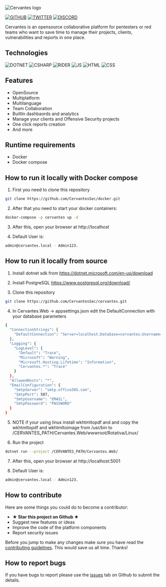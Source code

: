 ![Cervantes logo](https://raw.githubusercontent.com/CervantesSecurity/.github/main/profile/logo-horizontal2.png)

[![GITHUB](https://img.shields.io/badge/GitHub-100000?style=for-the-badge&logo=github&logoColor=white)](https://github.com/CervantesSec)
[![TWITTER](https://img.shields.io/badge/Twitter-1DA1F2?style=for-the-badge&logo=twitter&logoColor=white)](https://twitter.com/Cervantes_Sec)
[![DISCORD](https://img.shields.io/badge/Discord-7289DA?style=for-the-badge&logo=discord&logoColor=white)](https://discord.gg/BvzNjT3Qzc)

Cervantes is an opensource collaborative platform for pentesters or red teams who want to save time to manage their projects, clients, vulnerabilities and reports in one place.

## Technologies

![DOTNET](https://img.shields.io/badge/.NET-5C2D91?style=for-the-badge&logo=.net&logoColor=white)
![CSHARP](https://img.shields.io/badge/C%23-239120?style=for-the-badge&logo=c-sharp&logoColor=white)
![RIDER](https://img.shields.io/badge/Rider-000000?style=for-the-badge&logo=Rider&logoColor=white)
![JS](https://img.shields.io/badge/JavaScript-F7DF1E?style=for-the-badge&logo=javascript&logoColor=black)
![HTML](https://img.shields.io/badge/HTML5-E34F26?style=for-the-badge&logo=html5&logoColor=white)
![CSS](https://img.shields.io/badge/CSS3-1572B6?style=for-the-badge&logo=css3&logoColor=white)

## Features
* OpenSource
* Multiplatform
* Multilanguage
* Team Collaboration
* BuiltIn dashbaords and analytics
* Manage your clients and Offensive Security projects
* One click reports creation
* And more

## Runtime requirements

- Docker
- Docker compose

## How to run it locally with Docker compose

1. First you need to clone this repository

```sh
git clone https://github.com/CervantesSec/docker.git
```

2. After that you need to start your docker containers:

```sh
docker-compose -p cervantes up -d
```

3. After this, open your browser at http://localhost


4. Default User is:

```sh
admin@cervantes.local - Admin123.
```

## How to run it locally from source
1. Install dotnet sdk from https://dotnet.microsoft.com/en-us/download


2. Install PostgreSQL https://www.postgresql.org/download/ 


3. Clone this repository

```sh
git clone https://github.com/CervantesSec/cervantes.git
```

4. In Cervantes.Web -> appsettings.json edit the DefaultConnection with your database parameters

```sh
{
  "ConnectionStrings": {
    "DefaultConnection": "Server=localhost;Database=cervantes;Username=postgres;Password=postgres"
  },
  "Logging": {
    "LogLevel": {
      "Default": "Trace",
      "Microsoft": "Warning",
      "Microsoft.Hosting.Lifetime": "Information",
      "Cervantes.*": "Trace"
    }
  },
  "AllowedHosts": "*",
  "EmailConfiguration": {
    "SmtpServer": "smtp.office365.com",
    "SmtpPort": 587,
    "SmtpUsername": "EMAIL",
    "SmtpPassword": "PASSWORD"
  }
}
```
5. NOTE if your using linux install wkhtmltopdf and and copy the wkhtmltopdf and wkhtmltoimage from /usr/bin to /CERVANTES_PATH/Cervantes.Web/wwwroot/Rotativa/Linux/


6. Run the project 

```sh
dotnet run --project /CERVANTES_PATH/Cervantes.Web/
```

7. After this, open your browser at http://localhost:5001


8. Default User is:

```sh
admin@cervantes.local - Admin123.
```

## How to contribute

Here are some things you could do to become a contributor:

- **★ Star this project on Github ★**
- Suggest new features or ideas
- Improve the code of the platform components
- Report security issues

Before you jump to make any changes make sure you have read the [contributing guidelines](CONTRIBUTING.md). This would save us all time. Thanks!

## How to report bugs

If you have bugs to report please use the [issues](https://github.com/CervantesSec/cervantes/issues) tab on Github to submit the details.
